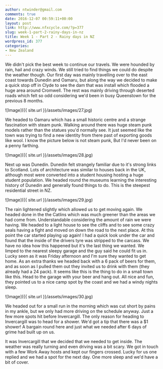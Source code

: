 ```yaml
---
author: ntwinder@gmail.com
comments: true
date: 2016-12-07 00:59:11+00:00
layout: post
link: http://www.nfxcycle.com/?p=377
slug: week-1-part-2-rainy-days-in-nz
title: Week 1 - Part 2 - Rainy days in NZ
wordpress_id: 377
categories:
- New Zealand
---
```


We didn't pick the best week to continue our travels. We were hounded by rain, hail and crazy winds. We still tried to find things we could do despite the weather though. Our first day was mainly travelling over to the east coast towards Dunedin and Oamaru, but along the way we decided to make a quick stop off in Clyde to see the dam that was install which flooded a huge area around Cromwell. The rest was mainly driving through deserted roads which felt so odd considering we'd been in busy Queenstown for the previous 8 months.

![Image]({{ site.url }}/assets/images/27.jpg)

We headed to Oamaru which has a small historic centre and a strange fascination with steam punk. Walking around there was huge steam punk models rather than the statues you'd normally see. It just seemed like the town was trying to find a new identity from there past of exporting goods like wool.
I know the picture below is not steam punk, But I'd never been on a penny farthing.

![Image]({{ site.url }}/assets/images/28.jpg)

Next up was Dunedin. Dunedin felt strangely familiar due to it's strong links to Scotland. Lots of architecture was similar to houses back in the UK, although most were converted into a student housing hosting a huge student population. We headed round the museums learning the interesting history of Dunedin and generally found things to do.
This is the steepest residential street in NZ.

![Image]({{ site.url }}/assets/images/29.jpg)

The rain lightened slightly which allowed us to get moving again. We headed done in the the Catlins which was much greener than the areas we had come from. Understandable considering the amount of rain we were having. We headed to a light house to see the cliffs and to see some crazy seals having a fight and moved on down the road to the next place. At this point the car started playing up again! I had a quick look under the car and found that the inside of the drivers tyre was stripped to the carcass. We have no idea how this happened but it's the last thing we wanted. We limped to the nearest sleepy garage and the guy said he could fit us in. Lucky seen as it was Friday afternoon and I'm sure they wanted to get home. As an extra thanks we headed back with a 6 pack of beers for them, and as soon as I pulled them out they invited us to drink with them (they already had a 24 pack). It seems like this is the thing to do in a small town like this. Head to the garage with your beer and hang out. All nice and fun, they pointed us to a nice camp spot by the coast and we had a windy nights sleep.

![Image]({{ site.url }}/assets/images/30.jpg)

We headed out for a small run in the morning which was cut short by pains in my ankle, but we only had more driving on the schedule anyway. Just a few more spots hit before Invercargill. The only reason for heading to Invercargill was to head for a shower. We'd got a tip that there was a $1 shower! A bargain round here and just what we needed after 6 days of grime had built up on us.


It was Invercargill that we decided that we needed to get inside. The weather was really turning and even driving was a bit scary. We got in touch with a few Work Away hosts and kept our fingers crossed. Lucky for us one replied and we had a spot for the next day. One more sleep and we'd have a bit of cover.
